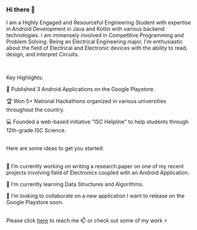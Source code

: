 ### Hi there 👋


<!--**vishalvhingorani/vishalvhingorani** is a ✨ _special_ ✨ repository because its `README.md` (this file) appears on your GitHub profile.-->

I am a Highly Engaged and Resourceful Engineering Student with expertise in Android Development in Java and Kotlin with various backend technologies. I am immensely involved in Competitive Programming and Problem Solving. Being an Electrical Engineering major, I'm enthusiastic about the field of Electrical and Electronic devices with the ability to read, design, and interpret Circuits.

<br>

Key Highlights:

📱 Published 3 Android Applications on the Google Playstore.

🏆 Won 5+ National Hackathons organized in various universities throughout the country.

💻 Founded a web-based initiative "ISC Helpline" to help students through 12th-grade ISC Science.

<br>
Here are some ideas to get you started:

<br>🔭 I’m currently working on writing a research paper on one of my recent projects involving field of Electronics coupled with an Android Application.

🌱 I’m currently learning Data Structures and Algorithms.

👯 I’m looking to collaborate on a new application I want to release on the Google Playstore soon.
<!--- 🤔 I’m looking for help with ...
- 💬 Ask me about ...
- 📫 How to reach me: 
- 😄 Pronouns: ...
- ⚡ Fun fact: ...
-->

<br>
Please click <a target="_blank" href="https://linktr.ee/vishalhingorani">here</a> to reach me 📫 or check out some of my work ⚡
